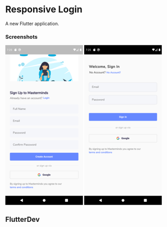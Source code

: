 # Responsive Login

A new Flutter application.

### Screenshots

<img src="ss1.png" height="500em"/> <img src="ss2.png" height="500em"/>

## FlutterDev
